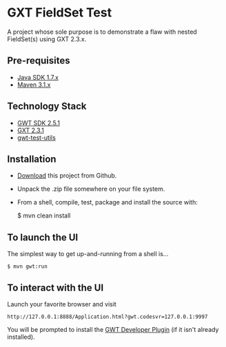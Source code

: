# GXT FieldSet Test
A project whose sole purpose is to demonstrate a flaw with nested FieldSet(s) using GXT 2.3.x.

## Pre-requisites
* [Java SDK 1.7.x](http://www.oracle.com/technetwork/java/javase/downloads/jdk7-downloads-1880260.html)
* [Maven 3.1.x](http://maven.apache.org/download.cgi)

## Technology Stack

* [GWT SDK 2.5.1](http://www.gwtproject.org/release-notes.html#Release_Notes_2_5_1)
* [GXT 2.3.1](http://cdn.sencha.com/gxt/gxt-2.3.1/release_notes.html#Release_2.3.1)
* [gwt-test-utils](https://github.com/gwt-test-utils/gwt-test-utils)

## Installation
* [Download](https://github.com/fastnsilver/gxt-fieldset-test/archive/master.zip) this project from Github.
* Unpack the .zip file somewhere on your file system.
* From a shell, compile, test, package and install the source with:

	$ mvn clean install

## To launch the UI
The simplest way to get up-and-running from a shell is...

	$ mvn gwt:run

## To interact with the UI
Launch your favorite browser and visit

	http://127.0.0.1:8888/Application.html?gwt.codesvr=127.0.0.1:9997

You will be prompted to install the [GWT Developer Plugin](http://www.gwtproject.org/doc/latest/DevGuideCompilingAndDebugging.html#launching_in_dev_mode) (if it isn't already installed).
